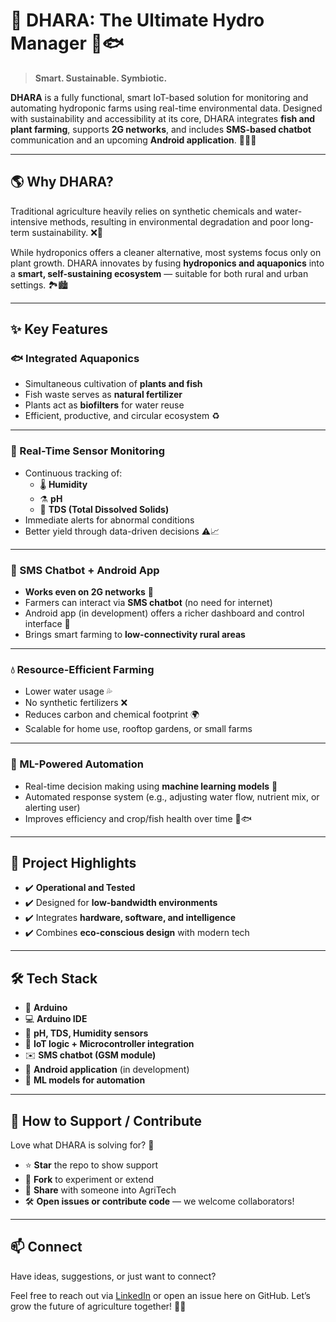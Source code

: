 # 🌿 DHARA: The Ultimate Hydro Manager 🌊🐟

> **Smart. Sustainable. Symbiotic.**

**DHARA** is a fully functional, smart IoT-based solution for monitoring and automating hydroponic farms using real-time environmental data. Designed with sustainability and accessibility at its core, DHARA integrates **fish and plant farming**, supports **2G networks**, and includes **SMS-based chatbot** communication and an upcoming **Android application**. 🌱📡📲

---

## 🌎 Why DHARA?

Traditional agriculture heavily relies on synthetic chemicals and water-intensive methods, resulting in environmental degradation and poor long-term sustainability. ❌🌾

While hydroponics offers a cleaner alternative, most systems focus only on plant growth. DHARA innovates by fusing **hydroponics and aquaponics** into a **smart, self-sustaining ecosystem** — suitable for both rural and urban settings. 🏞️🏙️

---

## ✨ Key Features

### 🐟 Integrated Aquaponics
- Simultaneous cultivation of **plants and fish**
- Fish waste serves as **natural fertilizer**
- Plants act as **biofilters** for water reuse
- Efficient, productive, and circular ecosystem ♻️

---

### 📡 Real-Time Sensor Monitoring
- Continuous tracking of:
  - 🌡️ **Humidity**
  - ⚗️ **pH**
  - 🧪 **TDS (Total Dissolved Solids)**
- Immediate alerts for abnormal conditions
- Better yield through data-driven decisions ⚠️📈

---

### 📲 SMS Chatbot + Android App
- **Works even on 2G networks** 🚦
- Farmers can interact via **SMS chatbot** (no need for internet)
- Android app (in development) offers a richer dashboard and control interface 📱
- Brings smart farming to **low-connectivity rural areas**

---

### 💧 Resource-Efficient Farming
- Lower water usage 💦
- No synthetic fertilizers ❌
- Reduces carbon and chemical footprint 🌍
- Scalable for home use, rooftop gardens, or small farms

---

### 🤖 ML-Powered Automation
- Real-time decision making using **machine learning models** 🧠
- Automated response system (e.g., adjusting water flow, nutrient mix, or alerting user)
- Improves efficiency and crop/fish health over time 🌾🐟

---

## 🎯 Project Highlights

- ✔️ **Operational and Tested**
- ✔️ Designed for **low-bandwidth environments**
- ✔️ Integrates **hardware, software, and intelligence**
- ✔️ Combines **eco-conscious design** with modern tech

---

## 🛠️ Tech Stack

- 🔌 **Arduino**
- 💻 **Arduino IDE**
- 🧪 **pH, TDS, Humidity sensors**
- 📡 **IoT logic + Microcontroller integration**
- ✉️ **SMS chatbot (GSM module)**
- 📲 **Android application** (in development)
- 🧠 **ML models for automation**

---

## 🚀 How to Support / Contribute

Love what DHARA is solving for? 💚

- ⭐ **Star** the repo to show support  
- 🍴 **Fork** to experiment or extend  
- 📢 **Share** with someone into AgriTech  
- 🛠️ **Open issues or contribute code** — we welcome collaborators!

---

## 📫 Connect

Have ideas, suggestions, or just want to connect?

Feel free to reach out via [LinkedIn](#) or open an issue here on GitHub. Let’s grow the future of agriculture together! 🤝🌱
